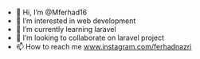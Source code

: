 - 👋 Hi, I’m @Mferhad16
- 👀 I’m interested in web development 
- 🌱 I’m currently learning laravel
- 💞️ I’m looking to collaborate on laravel project
- 📫 How to reach me www.instagram.com/ferhadnazri

<!---
Mferhad16/Mferhad16 is a ✨ special ✨ repository because its `README.md` (this file) appears on your GitHub profile.
You can click the Preview link to take a look at your changes.
--->
